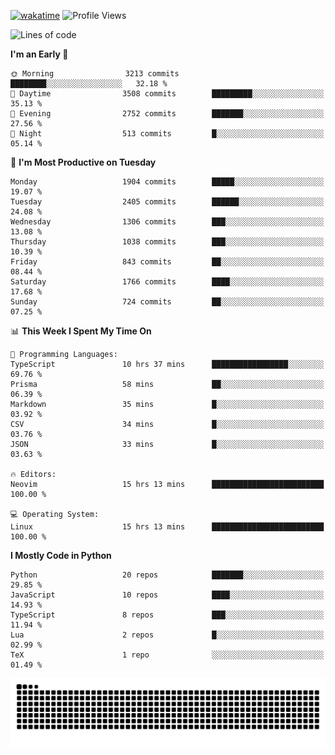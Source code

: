[![wakatime](https://wakatime.com/badge/user/b920b284-3cde-4cd4-b72e-f7f22d050b16.svg)](https://wakatime.com/@b920b284-3cde-4cd4-b72e-f7f22d050b16)
![Profile Views](http://img.shields.io/badge/Profile%20Views-4586-blue)
<!--START_SECTION:waka-->
![Lines of code](https://img.shields.io/badge/From%20Hello%20World%20I%27ve%20Written-8.9%20million%20lines%20of%20code-blue)

**I'm an Early 🐤** 

```text
🌞 Morning                3213 commits        ████████░░░░░░░░░░░░░░░░░   32.18 % 
🌆 Daytime                3508 commits        █████████░░░░░░░░░░░░░░░░   35.13 % 
🌃 Evening                2752 commits        ███████░░░░░░░░░░░░░░░░░░   27.56 % 
🌙 Night                  513 commits         █░░░░░░░░░░░░░░░░░░░░░░░░   05.14 % 
```
📅 **I'm Most Productive on Tuesday** 

```text
Monday                   1904 commits        █████░░░░░░░░░░░░░░░░░░░░   19.07 % 
Tuesday                  2405 commits        ██████░░░░░░░░░░░░░░░░░░░   24.08 % 
Wednesday                1306 commits        ███░░░░░░░░░░░░░░░░░░░░░░   13.08 % 
Thursday                 1038 commits        ███░░░░░░░░░░░░░░░░░░░░░░   10.39 % 
Friday                   843 commits         ██░░░░░░░░░░░░░░░░░░░░░░░   08.44 % 
Saturday                 1766 commits        ████░░░░░░░░░░░░░░░░░░░░░   17.68 % 
Sunday                   724 commits         ██░░░░░░░░░░░░░░░░░░░░░░░   07.25 % 
```


📊 **This Week I Spent My Time On** 

```text
💬 Programming Languages: 
TypeScript               10 hrs 37 mins      █████████████████░░░░░░░░   69.76 % 
Prisma                   58 mins             ██░░░░░░░░░░░░░░░░░░░░░░░   06.39 % 
Markdown                 35 mins             █░░░░░░░░░░░░░░░░░░░░░░░░   03.92 % 
CSV                      34 mins             █░░░░░░░░░░░░░░░░░░░░░░░░   03.76 % 
JSON                     33 mins             █░░░░░░░░░░░░░░░░░░░░░░░░   03.63 % 

🔥 Editors: 
Neovim                   15 hrs 13 mins      █████████████████████████   100.00 % 

💻 Operating System: 
Linux                    15 hrs 13 mins      █████████████████████████   100.00 % 
```

**I Mostly Code in Python** 

```text
Python                   20 repos            ███████░░░░░░░░░░░░░░░░░░   29.85 % 
JavaScript               10 repos            ████░░░░░░░░░░░░░░░░░░░░░   14.93 % 
TypeScript               8 repos             ███░░░░░░░░░░░░░░░░░░░░░░   11.94 % 
Lua                      2 repos             █░░░░░░░░░░░░░░░░░░░░░░░░   02.99 % 
TeX                      1 repo              ░░░░░░░░░░░░░░░░░░░░░░░░░   01.49 % 
```




<!--END_SECTION:waka-->
![Snake animation](https://raw.githubusercontent.com/timmypidashev/timmypidashev/main/commits.svg)

